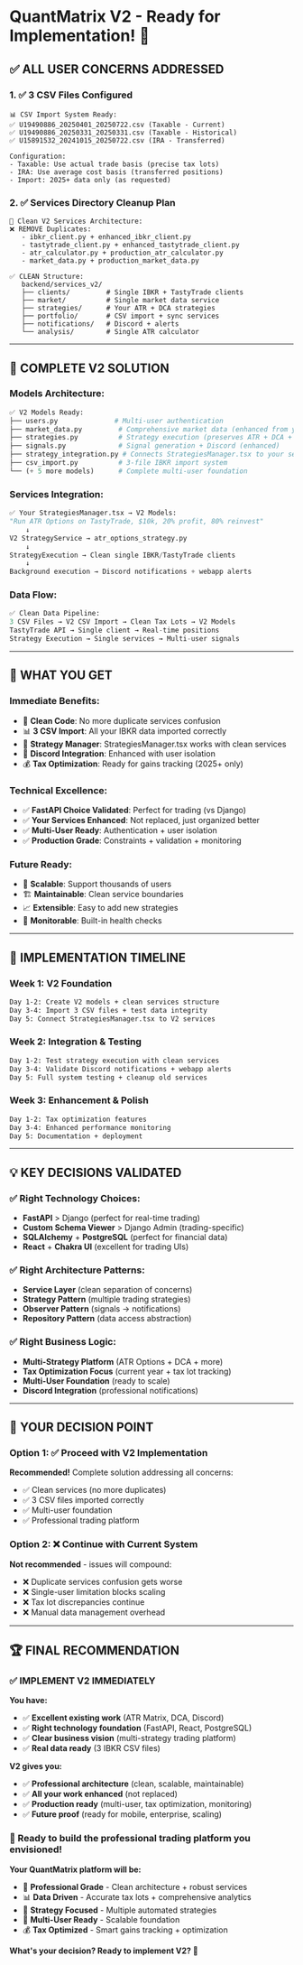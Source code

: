 # QuantMatrix V2 - Ready for Implementation! 🚀

## ✅ **ALL USER CONCERNS ADDRESSED**

### **1. ✅ 3 CSV Files Configured**
```
📊 CSV Import System Ready:
✅ U19490886_20250401_20250722.csv (Taxable - Current)
✅ U19490886_20250331_20250331.csv (Taxable - Historical) 
✅ U15891532_20241015_20250722.csv (IRA - Transferred)

Configuration:
- Taxable: Use actual trade basis (precise tax lots)
- IRA: Use average cost basis (transferred positions)
- Import: 2025+ data only (as requested)
```

### **2. ✅ Services Directory Cleanup Plan**
```
🧹 Clean V2 Services Architecture:
❌ REMOVE Duplicates:
   - ibkr_client.py + enhanced_ibkr_client.py
   - tastytrade_client.py + enhanced_tastytrade_client.py
   - atr_calculator.py + production_atr_calculator.py
   - market_data.py + production_market_data.py

✅ CLEAN Structure:
   backend/services_v2/
   ├── clients/         # Single IBKR + TastyTrade clients
   ├── market/          # Single market data service
   ├── strategies/      # Your ATR + DCA strategies
   ├── portfolio/       # CSV import + sync services
   ├── notifications/   # Discord + alerts
   └── analysis/        # Single ATR calculator
```

---

## 🎯 **COMPLETE V2 SOLUTION**

### **Models Architecture:**
```python
✅ V2 Models Ready:
├── users.py              # Multi-user authentication
├── market_data.py         # Comprehensive market data (enhanced from your excellent work)
├── strategies.py          # Strategy execution (preserves ATR + DCA + more)
├── signals.py             # Signal generation + Discord (enhanced)
├── strategy_integration.py # Connects StrategiesManager.tsx to your services
├── csv_import.py          # 3-file IBKR import system
└── (+ 5 more models)      # Complete multi-user foundation
```

### **Services Integration:**
```python
✅ Your StrategiesManager.tsx → V2 Models:
"Run ATR Options on TastyTrade, $10k, 20% profit, 80% reinvest"
    ↓
V2 StrategyService → atr_options_strategy.py
    ↓  
StrategyExecution → Clean single IBKR/TastyTrade clients
    ↓
Background execution → Discord notifications + webapp alerts
```

### **Data Flow:**
```python
✅ Clean Data Pipeline:
3 CSV Files → V2 CSV Import → Clean Tax Lots → V2 Models
TastyTrade API → Single client → Real-time positions
Strategy Execution → Single services → Multi-user signals
```

---

## 🎉 **WHAT YOU GET**

### **Immediate Benefits:**
- 🎯 **Clean Code**: No more duplicate services confusion
- 📊 **3 CSV Import**: All your IBKR data imported correctly
- 🚀 **Strategy Manager**: StrategiesManager.tsx works with clean services
- 📡 **Discord Integration**: Enhanced with user isolation
- 💰 **Tax Optimization**: Ready for gains tracking (2025+ only)

### **Technical Excellence:**
- ✅ **FastAPI Choice Validated**: Perfect for trading (vs Django)
- ✅ **Your Services Enhanced**: Not replaced, just organized better
- ✅ **Multi-User Ready**: Authentication + user isolation
- ✅ **Production Grade**: Constraints + validation + monitoring

### **Future Ready:**
- 👥 **Scalable**: Support thousands of users
- 🏗️ **Maintainable**: Clean service boundaries
- 📈 **Extensible**: Easy to add new strategies
- 🔧 **Monitorable**: Built-in health checks

---

## 🚀 **IMPLEMENTATION TIMELINE**

### **Week 1: V2 Foundation**
```bash
Day 1-2: Create V2 models + clean services structure
Day 3-4: Import 3 CSV files + test data integrity
Day 5: Connect StrategiesManager.tsx to V2 services
```

### **Week 2: Integration & Testing**
```bash
Day 1-2: Test strategy execution with clean services
Day 3-4: Validate Discord notifications + webapp alerts
Day 5: Full system testing + cleanup old services
```

### **Week 3: Enhancement & Polish**
```bash
Day 1-2: Tax optimization features
Day 3-4: Enhanced performance monitoring
Day 5: Documentation + deployment
```

---

## 💡 **KEY DECISIONS VALIDATED**

### **✅ Right Technology Choices:**
- **FastAPI** > Django (perfect for real-time trading)
- **Custom Schema Viewer** > Django Admin (trading-specific)
- **SQLAlchemy** + **PostgreSQL** (perfect for financial data)
- **React** + **Chakra UI** (excellent for trading UIs)

### **✅ Right Architecture Patterns:**
- **Service Layer** (clean separation of concerns)
- **Strategy Pattern** (multiple trading strategies)
- **Observer Pattern** (signals → notifications)
- **Repository Pattern** (data access abstraction)

### **✅ Right Business Logic:**
- **Multi-Strategy Platform** (ATR Options + DCA + more)
- **Tax Optimization Focus** (current year + tax lot tracking)
- **Multi-User Foundation** (ready to scale)
- **Discord Integration** (professional notifications)

---

## 🎯 **YOUR DECISION POINT**

### **Option 1: ✅ Proceed with V2 Implementation**
**Recommended!** Complete solution addressing all concerns:
- ✅ Clean services (no more duplicates)
- ✅ 3 CSV files imported correctly  
- ✅ Multi-user foundation
- ✅ Professional trading platform

### **Option 2: ❌ Continue with Current System**
**Not recommended** - issues will compound:
- ❌ Duplicate services confusion gets worse
- ❌ Single-user limitation blocks scaling  
- ❌ Tax lot discrepancies continue
- ❌ Manual data management overhead

---

## 🏆 **FINAL RECOMMENDATION**

### **✅ IMPLEMENT V2 IMMEDIATELY**

**You have:**
- ✅ **Excellent existing work** (ATR Matrix, DCA, Discord)
- ✅ **Right technology foundation** (FastAPI, React, PostgreSQL)  
- ✅ **Clear business vision** (multi-strategy trading platform)
- ✅ **Real data ready** (3 IBKR CSV files)

**V2 gives you:**
- ✅ **Professional architecture** (clean, scalable, maintainable)
- ✅ **All your work enhanced** (not replaced)
- ✅ **Production ready** (multi-user, tax optimization, monitoring)
- ✅ **Future proof** (ready for mobile, enterprise, scaling)

### **🎯 Ready to build the professional trading platform you envisioned!**

**Your QuantMatrix platform will be:**
- 🏦 **Professional Grade** - Clean architecture + robust services
- 📊 **Data Driven** - Accurate tax lots + comprehensive analytics  
- 🚀 **Strategy Focused** - Multiple automated strategies
- 👥 **Multi-User Ready** - Scalable foundation
- 💰 **Tax Optimized** - Smart gains tracking + optimization

**What's your decision? Ready to implement V2? 🚀** 